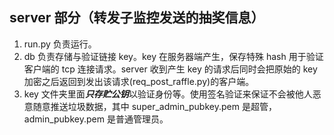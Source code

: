 server 部分（转发子监控发送的抽奖信息）
-------------
1. run.py 负责运行。
1. db 负责存储与验证链接 key。key 在服务器端产生，保存特殊 hash 用于验证客户端的 tcp 连接请求。server 收到产生 key 的请求后同时会把原始的 key 加密之后返回到发出该请求(req_post_raffle.py)的客户端。
1. key 文件夹里面***只存贮公钥***以验证身份等。使用签名验证来保证不会被他人恶意随意推送垃圾数据，其中 super_admin_pubkey.pem 是超管， admin_pubkey.pem 是普通管理员。
